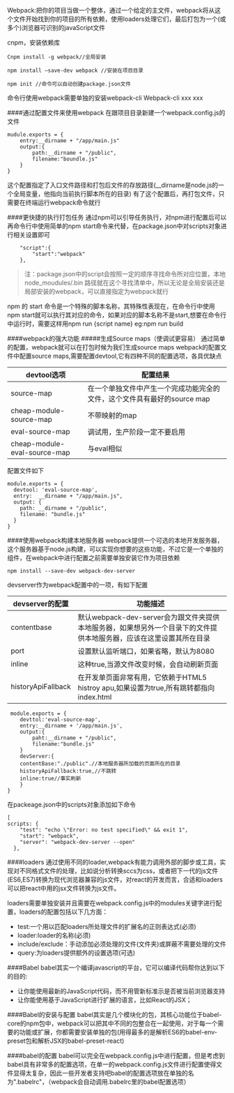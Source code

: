 Webpack:把你的项目当做一个整体，通过一个给定的主文件，webpack将从这个文件开始找到你的项目的所有依赖，使用loaders处理它们，最后打包为一个(或多个)浏览器可识别的javaScript文件

cnpm，安装依赖库

```
Cnpm install -g webpack//全局安装
```

```
npm install —save-dev webpack //安装在项目目录
```
```
npm init //命令可以自动创建package.json文件
```
命令行使用webpack需要单独的安装webpack-cli
Webpack-cli xxx xxx

####通过配置文件来使用webpack
在跟项目目录新建一个webpack.config.js的文件
```
mudule.exports = {	
	entry:__dirname + "/app/main.js"
	output:{
		path:__dirname + "/public",
		filename:"boundle.js"
	}
}
```

这个配置指定了入口文件路径和打包后文件的存放路径(__dirname是node.js的一个全局变量，他指向当前执行脚本所在的目录)
有了这个配置后，再打包文件，只需要在终端运行webpack命令就行

####更快捷的执行打包任务
通过npm可以引导任务执行，对npm进行配置后可以再命令行中使用简单的npm start命令来代替，在package.json中对scripts对象进行相关设置即可
```
	"script":{
		"start":"webpack"
	},
```

>注：package.json中的script会按照一定的顺序寻找命令所对应位置，本地node_moudules/.bin 路径就在这个寻找清单中，所以无论是全局安装还是局部安装的webpack，可以直接指定为webpack就行

npm 的 start 命令是一个特殊的脚本名称，其特殊性表现在，在命令行中使用npm start就可以执行其对应的命令，如果对应的脚本名称不是start,想要在命令行中运行时，需要这样用npm run {script name} eg:npm run build

####webpack的强大功能
#####生成Source maps（使调试更容易）
通过简单的配置，webpack就可以在打包时候为我们生成source maps
webpack的配置文件中配置source maps,需要配置devtool,它有四种不同的配置选项，各具优缺点

devtool选项 	|配置结果
-------------|-------------|
source-map   |    在一个单独文件中产生一个完成功能完全的文件，这个文件具有最好的source map         
cheap-module-source-map|不带映射的map|
eval-source-map|调试用，生产阶段一定不要启用|
cheap-module-eval-source-map|与eval相似|

配置文件如下
```
module.exports = {
  devtool: 'eval-source-map',
  entry:  __dirname + "/app/main.js",
  output: {
    path: __dirname + "/public",
    filename: "bundle.js"
  }
}
```

####使用webpack构建本地服务器
webpack提供一个可选的本地开发服务器，这个服务器基于node.js构建，可以实现你想要的这些功能，不过它是一个单独的组件，在webpack中进行配置之前需要单独安装它作为项目依赖

```
npm install --save-dev webpack-dev-server
```
devserver作为webpack配置中的一项，有如下配置

devserver的配置|功能描述
-----|-------|
contentbase| 默认webpack-dev-server会为跟文件夹提供本地服务器，如果想另外一个目录下的文件提供本地服务器，应该在这里设置其所在目录|
port|设置默认监听端口，如果省略，默认为8080|
inline|这种true,当源文件改变时候，会自动刷新页面
historyApiFallback|在开发单页面非常有用，它依赖于HTML5 histroy apu,如果设置为true,所有跳转都指向index.html

``` 
 module.exports = {
 	devttol:'eval-source-map',
 	entry:__dirname + '/app/main.js',
 	output:{
 		paht:__dirname + "/public",
 		filename:"bundle.js"
 	}
 	devServer:{
 	contentBase:"./public".//本地服务器所加载的页面所在的目录
 	historyApiFallback:true,//不跳转
 	inline:true//事实刷新
 	}
}
```

在packeage.json中的scripts对象添加如下命令

```
[
scripts: {
    "test": "echo \"Error: no test specified\" && exit 1",
    "start": "webpack",
    "server": "webpack-dev-server --open"
  },
```

####loaders
通过使用不同的loader,webpack有能力调用外部的脚步或工具，实现对不同格式文件的处理，比如说分析转换sccs为css，或者把下一代的js文件(ES6,ES7)转换为现代浏览器兼容的js文件，对react的开发而言，合适和loaders可以把react中用的jsx文件转换为js文件。

loaders需要单独安装并且需要在webpack.config.js中的modules关键字进行配置，loaders的配置包括以下几方面：

*  test:一个用以匹配loaders所处理文件的扩展名的正则表达式(必须)
*  loader:loader的名称(必须)
*  include/exclude：手动添加必须处理的文件(文件夹)或屏蔽不需要处理的文件
*  query:为loaders提供额外的设置选项(可选)


####Babel
babel其实一个编译javascript的平台，它可以编译代码帮你达到以下的目的:

* 让你能使用最新的JavaScript代码，而不用管新标准示是否被当前浏览器支持
* 让你能使用基于JavaScript进行扩展的语言，比如React的JSX；

####Babel的安装与配置
babel其实是几个模块化的包，其核心功能位于babel-core的npm包中，webpack可以把其中不同的包整合在一起使用，对于每一个需要的功能或扩展，你都需要安装单独的包(用得最多的是解析ES6的babel-env-preset包和解析JSX的babel-preset-react)

####babel的配置
babel可以完全在webpack.config.js中进行配置，但是考虑到babel具有非常多的配置选项，在单一的webpack.config.js文件进行配置使得文件显得太复杂，因此一些开发者支持吧babel的配置选项放在单独的名为".babelrc"，（webpack会自动调用.babelrc里的babel配置选项）


 